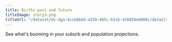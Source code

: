 ```yaml
---
title: Births past and future
titleImage: story3.png
titleUrl: "/dataset/ds-dga-4ccb0b0d-a258-495c-b1cb-416858e0000c/details?q=Population%20Projections,%20Australia,%202012-2101"
---
```


See what's booming in your suburb and population projections.